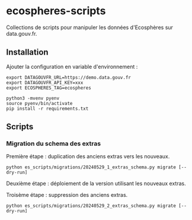# ecospheres-scripts

Collections de scripts pour manipuler les données d'Ecosphères sur data.gouv.fr.

## Installation

Ajouter la configuration en variable d'environnement :

```shell
export DATAGOUVFR_URL=https://demo.data.gouv.fr
export DATAGOUVFR_API_KEY=xxx
export ECOSPHERES_TAG=ecospheres
```

```shell
python3 -mvenv pyenv
source pyenv/bin/activate
pip install -r requirements.txt
```

## Scripts

### Migration du schema des extras

Première étape : duplication des anciens extras vers les nouveaux.

```shell
python es_scripts/migrations/20240529_1_extras_schema.py migrate [--dry-run]
```

Deuxième étape : déploiement de la version utilisant les nouveaux extras.

Troisème étape : suppression des anciens extras.

```shell
python es_scripts/migrations/20240529_2_extras_schema.py migrate [--dry-run]
```
